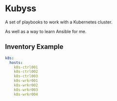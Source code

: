 # Kubyss
A set of playbooks to work with a Kubernetes cluster.

As well as a way to learn Ansible for me.

## Inventory Example
```yaml
k8s:
  hosts:
    k8s-ctrl001
    k8s-ctrl002
    k8s-ctrl003
    k8s-wrkr001
    k8s-wrkr002
    k8s-wrkr003
    k8s-wrkr004
```
